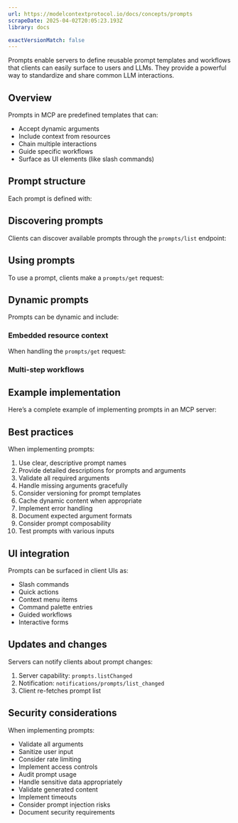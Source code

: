 ```yaml
---
url: https://modelcontextprotocol.io/docs/concepts/prompts
scrapeDate: 2025-04-02T20:05:23.193Z
library: docs

exactVersionMatch: false
---
```


Prompts enable servers to define reusable prompt templates and workflows that clients can easily surface to users and LLMs. They provide a powerful way to standardize and share common LLM interactions.

## Overview

Prompts in MCP are predefined templates that can:
*   Accept dynamic arguments
*   Include context from resources
*   Chain multiple interactions
*   Guide specific workflows
*   Surface as UI elements (like slash commands)

## Prompt structure

Each prompt is defined with:

## Discovering prompts

Clients can discover available prompts through the `prompts/list` endpoint:

## Using prompts

To use a prompt, clients make a `prompts/get` request:

## Dynamic prompts

Prompts can be dynamic and include:

### Embedded resource context

When handling the `prompts/get` request:

### Multi-step workflows

## Example implementation

Here’s a complete example of implementing prompts in an MCP server:

## Best practices

When implementing prompts:

1.  Use clear, descriptive prompt names
2.  Provide detailed descriptions for prompts and arguments
3.  Validate all required arguments
4.  Handle missing arguments gracefully
5.  Consider versioning for prompt templates
6.  Cache dynamic content when appropriate
7.  Implement error handling
8.  Document expected argument formats
9.  Consider prompt composability
10.  Test prompts with various inputs

## UI integration

Prompts can be surfaced in client UIs as:
*   Slash commands
*   Quick actions
*   Context menu items
*   Command palette entries
*   Guided workflows
*   Interactive forms

## Updates and changes

Servers can notify clients about prompt changes:

1.  Server capability: `prompts.listChanged`
2.  Notification: `notifications/prompts/list_changed`
3.  Client re-fetches prompt list

## Security considerations

When implementing prompts:
*   Validate all arguments
*   Sanitize user input
*   Consider rate limiting
*   Implement access controls
*   Audit prompt usage
*   Handle sensitive data appropriately
*   Validate generated content
*   Implement timeouts
*   Consider prompt injection risks
*   Document security requirements